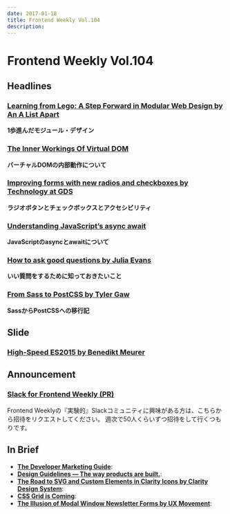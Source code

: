 ```yaml
---
date: 2017-01-18
title: Frontend Weekly Vol.104
description: 
---
```


# Frontend Weekly Vol.104

## Headlines

### [Learning from Lego: A Step Forward in Modular Web Design by An A List Apart](http://alistapart.com/article/learning-from-lego-a-step-forward-in-modular-web-design)

**1歩進んだモジュール・デザイン**

### [The Inner Workings Of Virtual DOM](https://medium.com/@rajaraodv/the-inner-workings-of-virtual-dom-666ee7ad47cf#.3gow582j3)

**バーチャルDOMの内部動作について**

### [Improving forms with new radios and checkboxes by Technology at GDS](https://gdstechnology.blog.gov.uk/2016/12/13/improving-forms-with-new-radios-and-checkboxes/)

**ラジオボタンとチェックボックスとアクセシビリティ**

### [Understanding JavaScript’s async await](https://ponyfoo.com/articles/understanding-javascript-async-await)

**JavaScriptのasyncとawaitについて**

### [How to ask good questions by Julia Evans](https://jvns.ca/blog/good-questions/)

**いい質問をするために知っておきたいこと**

### [From Sass to PostCSS by Tyler Gaw](https://tylergaw.com/articles/sass-to-postcss)

**SassからPostCSSへの移行記**

## Slide

### [High-Speed ES2015 by Benedikt Meurer](https://docs.google.com/presentation/d/1wiiZeRQp8-sXDB9xXBUAGbaQaWJC84M5RNxRyQuTmhk/mobilepresent?slide=id.p)

## Announcement

### [Slack for Frontend Weekly (PR)](https://studiomohawk.typeform.com/to/Kj8Gaj)

Frontend Weeklyの『実験的』Slackコミュニティに興味がある方は、こちらから招待をリクエストしてください。 週次で50人くらいずつ招待をして行くつもりです。

## In Brief

* [**The Developer Marketing Guide**](https://www.devmarketingguide.com/): 
* [**Design Guidelines — The way products are built.**](http://designguidelines.co/): 
* [**The Road to SVG and Custom Elements in Clarity Icons by Clarity Design System**](https://medium.com/claritydesignsystem/the-road-to-svg-and-custom-elements-in-clarity-icons-1d691c6cc91#.klmd7zffy): 
* [**CSS Grid is Coming**](https://rachelandrew.co.uk/archives/2017/01/03/css-grid-is-coming/): 
* [**The Illusion of Modal Window Newsletter Forms by UX Movement**](http://uxmovement.com/forms/the-illusion-of-modal-window-newsletter-forms/): 